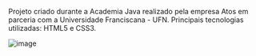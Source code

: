 Projeto criado durante a Academia Java realizado pela empresa Atos em parceria com a Universidade Franciscana - UFN. 
Principais tecnologias utilizadas: HTML5 e CSS3.

![image](https://user-images.githubusercontent.com/104435024/209696620-0a90a675-a7fc-40f9-bf09-6f5619fad7e2.png)
